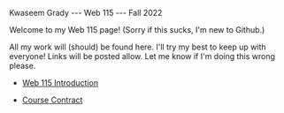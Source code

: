 Kwaseem Grady --- Web 115 --- Fall 2022

Welcome to my Web 115 page! (Sorry if this sucks, I'm new to Github.)

All my work will (should) be found here. I'll try my best to keep up with everyone! Links will
be posted allow. Let me know if I'm doing this wrong please.

+ [Web 115 Introduction](https://KGrady689.github.io/index/Web115/Intro/gradyKwaseemWeb115Intro.html)

+ [Course Contract](https://kgrady689.github.io/index/Web115/CourseContract.html)
